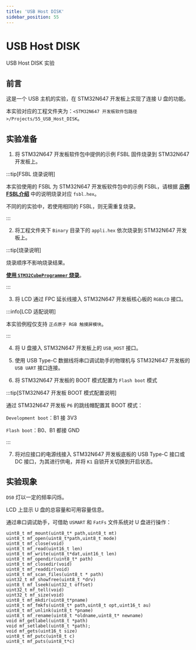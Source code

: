 ```yaml
---
title: 'USB Host DISK'
sidebar_position: 55
---
```


# USB Host DISK

USB Host DISK 实验

## 前言

这是一个 USB 主机的实验，在 STM32N647 开发板上实现了连接 U 盘的功能。

本实验对应的工程文件夹为：`<STM32N647 开发板软件包路径>/Projects/55_USB_Host_DISK`。

## 实验准备

1. 将 STM32N647 开发板软件包中提供的示例 FSBL 固件烧录到 STM32N647 开发板上。

:::tip[FSBL 烧录说明]

本实验使用的 FSBL 为 STM32N647 开发板软件包中的示例 FSBL，请根据 [**示例 FSBL介绍**](../start-guide/software-package/software-package.md#fsbl) 中的说明烧录对应 `fsbl.hex`。

不同的的实验中，若使用相同的 FSBL，则无需重复烧录。

:::

2. 将工程文件夹下 `Binary` 目录下的 `appli.hex` 依次烧录到 STM32N647 开发板上。

:::tip[烧录说明]

烧录顺序不影响烧录结果。

[**使用 `STM32CubeProgrammer` 烧录**](../start-guide/start-development/step-by-step.md#step-3-使用-stm32cubeprogrammer-烧录)。

:::

3. 将 LCD 通过 FPC 延长线接入 STM32N647 开发板核心板的 `RGBLCD` 接口。

:::info[LCD 适配说明]

本实验例程仅支持 `正点原子 RGB 触摸屏模块`。

:::

4. 将 U 盘接入 STM32N647 开发板上的 `USB_HOST` 接口。

5. 使用 USB Type-C 数据线将串口调试助手的物理机与 STM32N647 开发板的 `USB UART` 接口连接。

6. 将 STM32N647 开发板的 BOOT 模式配置为 `Flash boot` 模式

:::tip[STM32N647 开发板 BOOT 模式配置说明]

通过 STM32N647 开发板 `P6` 的跳线帽配置其 BOOT 模式：

`Development boot`：B1 接 3V3

`Flash boot`：B0、B1 都接 GND

:::

7. 将对应接口的电源线接入 STM32N647 开发板底板的 USB Type-C 接口或 DC 接口，为其进行供电，并将 `K1` 自锁开关切换到开启状态。

## 实验现象

`DS0` 灯以一定的频率闪烁。

LCD 上显示 U 盘的总容量和可用容量信息。

通过串口调试助手，可借助 `USMART` 和 `FatFs` 文件系统对 U 盘进行操作：

```shell
uint8_t mf_mount(uint8_t* path,uint8_t mt)
uint8_t mf_open(uint8_t*path,uint8_t mode)
uint8_t mf_close(void)
uint8_t mf_read(uint16_t len)
uint8_t mf_write(uint8_t*dat,uint16_t len)
uint8_t mf_opendir(uint8_t* path)
uint8_t mf_closedir(void)
uint8_t mf_readdir(void)
uint8_t mf_scan_files(uint8_t * path)
uint32_t mf_showfree(uint8_t *drv)
uint8_t mf_lseek(uint32_t offset)
uint32_t mf_tell(void)
uint32_t mf_size(void)
uint8_t mf_mkdir(uint8_t*pname)
uint8_t mf_fmkfs(uint8_t* path,uint8_t opt,uint16_t au)
uint8_t mf_unlink(uint8_t *pname)
uint8_t mf_rename(uint8_t *oldname,uint8_t* newname)
void mf_getlabel(uint8_t *path)
void mf_setlabel(uint8_t *path);
void mf_gets(uint16_t size)
uint8_t mf_putc(uint8_t c)
uint8_t mf_puts(uint8_t*c)
```